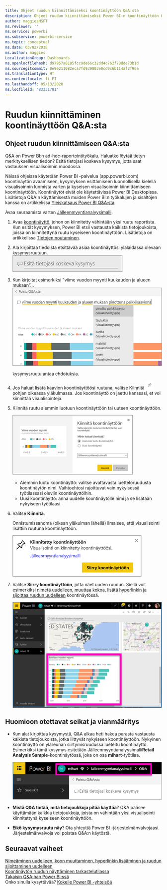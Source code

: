 ```yaml
---
title: Ohjeet ruudun kiinnittämiseksi koontinäyttöön Q&A:sta
description: Ohjeet ruudun kiinnittämiseksi Power BI:n koontinäyttöön Q&A-kysymysruudusta
author: maggiesMSFT
ms.reviewer: ''
ms.service: powerbi
ms.subservice: powerbi-service
ms.topic: conceptual
ms.date: 03/02/2018
ms.author: maggies
LocalizationGroup: Dashboards
ms.openlocfilehash: d97957a8185fcc9de66c32dd4c762f78dde73b1d
ms.sourcegitcommit: 0e9e211082eca7fd939803e0cd9c6b114af2f90a
ms.translationtype: HT
ms.contentlocale: fi-FI
ms.lasthandoff: 05/13/2020
ms.locfileid: "83331781"
---
```

# <a name="pin-a-tile-to-a-dashboard-from-qa"></a>Ruudun kiinnittäminen koontinäyttöön Q&A:sta
## <a name="how-to-pin-a-tile-from-qa"></a>Ohjeet ruudun kiinnittämiseen Q&A:sta
Q&A on Power BI:n ad-hoc-raportointityökalu. Haluatko löytää tietyn merkityksellisen tiedon? Esitä tietojasi koskeva kysymys, jotta saat vastauksen visualisoinnin muodossa.

Näissä ohjeissa käytetään Power BI -palvelua (app.powerbi.com) koontinäytön avaamiseen, kysymyksen esittämiseen luonnollisella kielellä visualisoinnin luomista varten ja kyseisen visualisoinnin kiinnittämiseen koontinäyttöön. Koontinäytöt eivät ole käytettävissä Power BI Desktopissa. Lisätietoja Q&A:n käyttämisestä muiden Power BI:n työkalujen ja sisältöjen kanssa on artikkelissa [Yleiskatsaus Power BI Q&A:sta](../consumer/end-user-q-and-a.md). 

Avaa seuraamista varten [Jälleenmyyntianalyysimalli](sample-retail-analysis.md).


1. Avaa [koontinäyttö](../consumer/end-user-dashboards.md), johon on kiinnitetty vähintään yksi ruutu raportista. Kun esität kysymyksen, Power BI etsii vastausta kaikista tietojoukoista, joissa on kiinnitettynä ruutu kyseiseen koontinäyttöön.  Lisätietoja on artikkelissa [Tietojen noutaminen](../connect-data/service-get-data.md).
2. Ala kirjoittaa tiedoista etsittävää asiaa koontinäyttösi ylälaidassa olevaan kysymysruutuun.  
   ![Q&A-kysymysruutu](media/service-dashboard-pin-tile-from-q-and-a/power-bi-question-box.png)
3. Kun kirjoitat esimerkiksi ”viime vuoden myynti kuukauden ja alueen mukaan”...  
   ![kirjoita kysymys](media/service-dashboard-pin-tile-from-q-and-a/power-bi-type-q-and-a.png)

   kysymysruutu antaa ehdotuksia.
4. Jos haluat lisätä kaavion koontinäyttöösi ruutuna, valitse Kiinnitä ![](media/service-dashboard-pin-tile-from-q-and-a/pbi_pintile.png) pohjan oikeassa yläkulmassa. Jos koontinäyttö on jaettu kanssasi, et voi kiinnittää visualisointeja.

5. Kiinnitä ruutu aiemmin luotuun koontinäyttöön tai uuteen koontinäyttöön.

   ![Kiinnitä koontinäyttöön -valintaikkuna](media/service-dashboard-pin-tile-from-q-and-a/power-bi-pin-to-dashboard.png)

   * Aiemmin luotu koontinäyttö: valitse avattavasta luetteloruudusta koontinäytön nimi. Vaihtoehtosi rajoittuvat vain nykyisessä työtilassasi oleviin koontinäyttöihin.
   * Uusi koontinäyttö: anna uudelle koontinäytölle nimi ja se lisätään nykyiseen työtilaasi.

6. Valitse **Kiinnitä**.

   Onnistumissanoma (oikean yläkulman lähellä) ilmaisee, että visualisointi lisättiin ruutuna koontinäyttöön.  

   ![Kiinnitetty koontinäyttöön](media/service-dashboard-pin-tile-from-q-and-a/power-bi-pin.png)
7. Valitse **Siirry koontinäyttöön**, jotta näet uuden ruudun. Siellä voit esimerkiksi [nimetä uudelleen, muuttaa kokoa, lisätä hyperlinkin ja sijoittaa ruudun uudelleen](service-dashboard-edit-tile.md) koontinäytössä.

   ![koontinäyttö ja ruudut](media/service-dashboard-pin-tile-from-q-and-a/power-bi-pinned.png)

## <a name="considerations-and-troubleshooting"></a>Huomioon otettavat seikat ja vianmääritys
* Kun alat kirjoittaa kysymystä, Q&A alkaa heti hakea parasta vastausta kaikista tietojoukoista, jotka liittyvät nykyiseen koontinäyttöön.  Nykyinen koontinäyttö on yläreunan siirtymisruudussa lueteltu koontinäyttö. Esimerkiksi tämä kysymys esitetään Jälleenmyyntianalyysimalli**Retail Analysis Sample**-koontinäytössä, joka on osa **mihart**-työtilaa.

  ![navigointipolut](media/service-dashboard-pin-tile-from-q-and-a/power-bi-navbar.png)
* **Mistä Q&A tietää, mitä tietojoukkoja pitää käyttää**?  Q&A pääsee käyttämään kaikkia tietojoukkoja, joista on vähintään yksi visualisointi kiinnitettynä kyseiseen koontinäyttöön.

* **Eikö kysymysruutu näy**? Ota yhteyttä Power BI -järjestelmänvalvojaasi. Järjestelmänvalvoja voi poistaa Q&A:n käytöstä.


## <a name="next-steps"></a>Seuraavat vaiheet
[Nimeäminen uudelleen, koon muuttaminen, hyperlinkin lisääminen ja ruudun sijoittaminen uudelleen](service-dashboard-edit-tile.md)    
[Koontinäytön ruudun näyttäminen tarkastelutilassa](../consumer/end-user-focus.md)     
[Takaisin Q&A:han Power BI:ssä](../consumer/end-user-q-and-a.md)  
Onko sinulla kysyttävää? [Kokeile Power BI -yhteisöä](https://community.powerbi.com/)
